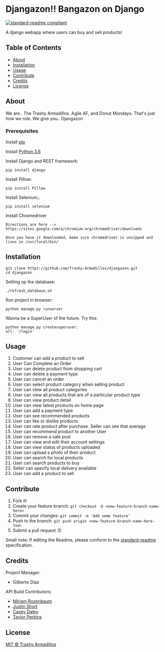 # Djangazon!! Bangazon on Django
[![standard-readme compliant](https://img.shields.io/badge/readme%20style-standard-brightgreen.svg?style=flat-square)](https://github.com/RichardLitt/standard-readme)

A django webapp where users can buy and sell products!

## Table of Contents

- [About](#about)
- [Installation](#installation)
- [Usage](#usage)   
- [Contribute](#contribute)
- [Credits](#credits)
- [License](#license)

## About
We are.. The Trashy Armadillos. Agile AF, and Donut Mondays. That's just how we role.
We give you.. Djangazon

### Prerequisites
Install [pip](https://packaging.python.org/installing/)

Install [Python 3.6](https://www.python.org/downloads/)

Install Django and REST framework:
```
pip install django
```

Install Pillow:
```
pip install Pillow
```

Install Selenium,:
```
pip install selenium
```

Install Chromedriver
```
Directions are here --> https://sites.google.com/a/chromium.org/chromedriver/downloads

Once you have it downloaded, make sure chromedriver is unzipped and lives in /usr/local/bin/
```

## Installation
```
git clone https://github.com/Trashy-Armadillos/djangazon.git
cd djangazon
```
Setting up the database:

```
./refresh_database.sh
```
Run project in browser:

```
python manage.py runserver
```

Wanna be a SuperUser of the future. Try this:

```
python manage.py createsuperuser:
url: '/login'
```




## Usage
1. Customer can add a product to sell
2. User Can Complete an Order
3. User can delete product from shopping cart
4. User can delete a payment type
5. User can cancel an order
6. User can select product category when selling product
7. User can view all product categories
8. User can view all products that are of a particular product type
9. User can view product detail
10. User can view latest products on home page
11. User can add a payment type
12. User can see recommended products
13. User can like or dislike products
14. User can rate product after purchase. Seller can see that average
15. User can recommend product to another User
16. User can remove a sale post
17. User can view and edit their account settings
18. User can view status of products uploaded
19. User can upload a photo of their product
20. User can search for local products
21. User can search products to buy
22. Seller can specify local delivery available
23. User can add a product to sell


## Contribute
1. Fork it!
2. Create your feature branch:
```git checkout -b <new-feature-branch-name-here>```
3. Commit your changes:
```git commit -m 'Add some feature'```
4. Push to the branch:
```git push origin <new-feature-branch-name-here-too>```
5. Submit a pull request :D

Small note: If editing the Readme, please conform to the [standard-readme](https://github.com/RichardLitt/standard-readme) specification.

## Credits
Project Manager:
  - Gilberto Diaz

API Build Contributors:
  * [Miriam Rozenbaum](https://github.com/mrozenbaum)
  * [Justin Short](https://github.com/short880)
  * [Casey Daley](https://github.com/caseydailey)
  * [Taylor Perkins](https://github.com/taylorperkins)

## License
[MIT © Trashy Armadillos](./LICENSE)
